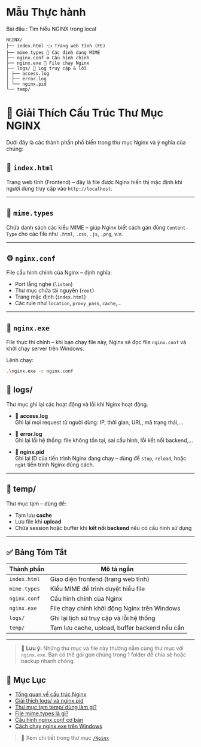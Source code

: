 # Mẫu Thực hành
Bài đầu : Tìm hiểu NGINX trong local
```
NGINX/
├── index.html 👈 Trang web tĩnh (FE)
├── mime.types 📄 Các định dạng MIME
├── nginx.conf ⚙️ Cấu hình chính
├── nginx.exe 🚀 File chạy Nginx
├── logs/ 📁 Log truy cập & lỗi
│ ├── access.log
│ ├── error.log
│ └── nginx.pid
└── temp/
```
# 📁 Giải Thích Cấu Trúc Thư Mục NGINX

Dưới đây là các thành phần phổ biến trong thư mục Nginx và ý nghĩa của chúng:

## 📄 `index.html`
Trang web tĩnh (Frontend) – đây là file được Nginx hiển thị mặc định khi người dùng truy cập vào `http://localhost`.

---

## 📄 `mime.types`
Chứa danh sách các kiểu MIME – giúp Nginx biết cách gán đúng `Content-Type` cho các file như `.html`, `.css`, `.js`, `.png`, v.v.

---

## ⚙️ `nginx.conf`
File cấu hình chính của Nginx – định nghĩa:
- Port lắng nghe (`listen`)
- Thư mục chứa tài nguyên (`root`)
- Trang mặc định (`index.html`)
- Các rule như `location`, `proxy_pass`, `cache`,...

---

## 🚀 `nginx.exe`
File thực thi chính – khi bạn chạy file này, Nginx sẽ đọc file `nginx.conf` và khởi chạy server trên Windows.

Lệnh chạy:
```bash
.\nginx.exe -c nginx.conf
```
## 📁 logs/
Thư mục ghi lại các hoạt động và lỗi khi Nginx hoạt động.

- 📄 **access.log**  
  Ghi lại mọi request từ người dùng: IP, thời gian, URL, mã trạng thái,...

- 📄 **error.log**  
  Ghi lại lỗi hệ thống: file không tồn tại, sai cấu hình, lỗi kết nối backend,...

- 🧠 **nginx.pid**  
  Ghi lại ID của tiến trình Nginx đang chạy – dùng để `stop`, `reload`, hoặc `ngắt` tiến trình Nginx đúng cách.

---

## 📁 temp/
Thư mục tạm – dùng để:

- Tạm lưu **cache**
- Lưu file khi **upload**
- Chứa session hoặc buffer khi **kết nối backend** nếu có cấu hình sử dụng

---

## ✅ Bảng Tóm Tắt

| Thành phần      | Mô tả ngắn                                       |
|------------------|--------------------------------------------------|
| `index.html`     | Giao diện frontend (trang web tĩnh)             |
| `mime.types`     | Kiểu MIME để trình duyệt hiểu file              |
| `nginx.conf`     | Cấu hình chính của Nginx                        |
| `nginx.exe`      | File chạy chính khởi động Nginx trên Windows    |
| `logs/`          | Ghi lại lịch sử truy cập và lỗi hệ thống        |
| `temp/`          | Tạm lưu cache, upload, buffer backend nếu cần   |

---

> 📌 **Lưu ý:** Những thư mục và file này thường nằm cùng thư mục với `nginx.exe`. Bạn có thể gói gọn chúng trong 1 folder để chia sẻ hoặc backup nhanh chóng.
## 📁 Mục Lục

- [Tổng quan về cấu trúc Nginx](./Nginx/tong-quan.md)
- [Giải thích logs/ và nginx.pid](./Nginx/logs.md)
- [Thư mục tạm temp/ dùng làm gì?](./Nginx/temp.md)
- [File mime.types là gì?](./Nginx/mime.md)
- [Cấu hình nginx.conf cơ bản](./Nginx/nginx-conf.md)
- [Cách chạy nginx.exe trên Windows](./Nginx/chay-nginx.md)

> 🧭 Xem chi tiết trong thư mục [`/Nginx`](./Bai1_Nginx_Local)

